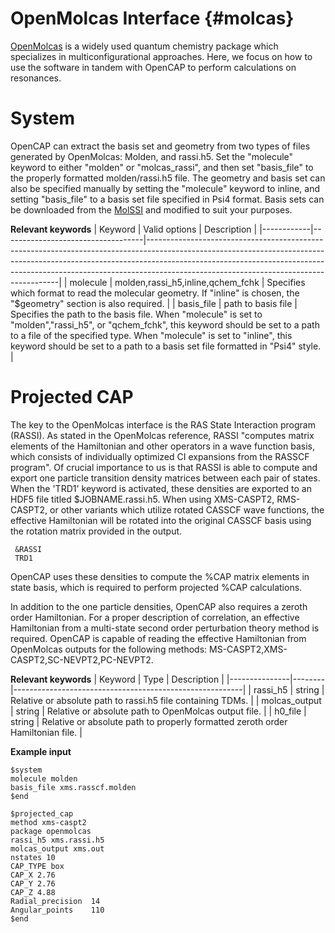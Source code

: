 OpenMolcas Interface {#molcas}
=============================

[OpenMolcas](https://molcas.gitlab.io/OpenMolcas/sphinx/) is a widely used quantum chemistry package which specializes in multiconfigurational approaches.
Here, we focus on how to use the software in tandem with OpenCAP to perform calculations on resonances. 

System
======

OpenCAP can extract the basis set and geometry from two types of files generated by OpenMolcas:
Molden, and rassi.h5. Set the "molecule" keyword to either "molden" or "molcas_rassi", and
then set "basis_file" to the properly formatted molden/rassi.h5 file. The geometry and 
basis set can also be specified manually by setting the "molecule" keyword to inline, and
setting "basis_file" to a basis set file specified in Psi4 format. Basis sets can be downloaded from the [MolSSI](https://www.basissetexchange.org/) and modified to suit your purposes.

__Relevant keywords__
| Keyword    | Valid options                     | Description                                                                                                                                                                                                                                                                                      |
|------------|-----------------------------------|--------------------------------------------------------------------------------------------------------------------------------------------------------------------------------------------------------------------------------------------------------------------------------------------------|
| molecule   | molden,rassi_h5,inline,qchem_fchk | Specifies which format to read the molecular geometry. If "inline" is chosen, the "$geometry" section is also required.                                                                                                                                                                          |
| basis_file | path to basis file                | Specifies the path to the basis file. When "molecule" is set to "molden","rassi_h5", or "qchem_fchk", this keyword should be set to a path to a file of the specified type. When "molecule" is set to  "inline", this keyword should be set to a path to a basis set file formatted in "Psi4" style. |

Projected CAP
=============

The key to the OpenMolcas interface is the RAS State Interaction program (RASSI). As stated
in the OpenMolcas reference, RASSI "computes matrix elements of the Hamiltonian and 
other operators in a wave function basis, which consists of individually optimized CI 
expansions from the RASSCF program". Of crucial importance to us is that RASSI is able to
compute and export one particle transition density matrices between each pair of states. 
When the 'TRD1' keyword is activated, these densities are exported to an HDF5 file 
titled $JOBNAME.rassi.h5. When using XMS-CASPT2, RMS-CASPT2, 
or other variants which utilize rotated CASSCF wave functions, the effective Hamiltonian will 
be rotated into the original CASSCF basis using the rotation matrix provided in the output.

	 &RASSI
	 TRD1

OpenCAP uses these densities to compute the 
%CAP matrix elements in state basis, which is required to perform projected %CAP 
calculations.

In addition to the one particle densities, OpenCAP also requires a zeroth order Hamiltonian.
For a proper description of correlation, an effective Hamiltonian from a multi-state 
second order perturbation theory method is required. OpenCAP is capable of reading the 
effective Hamiltonian from OpenMolcas outputs for the following methods: 
MS-CASPT2,XMS-CASPT2,SC-NEVPT2,PC-NEVPT2.

__Relevant keywords__
| Keyword | Type | Description |
|---------------|--------|---------------------------------------------------------|
| rassi_h5 | string | Relative or absolute path to rassi.h5 file containing TDMs.     |
| molcas_output | string | Relative or absolute path to OpenMolcas output file.   |
| h0_file | string | Relative or absolute path to properly formatted zeroth order Hamiltonian file.   |


__Example input__

    $system
    molecule molden
    basis_file xms.rasscf.molden
    $end

    $projected_cap
    method xms-caspt2
    package openmolcas
    rassi_h5 xms.rassi.h5
    molcas_output xms.out
    nstates 10
    CAP_TYPE box
    CAP_X 2.76
    CAP_Y 2.76
    CAP_Z 4.88
    Radial_precision  14
    Angular_points    110
    $end
